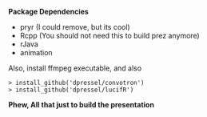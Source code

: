 **Package Dependencies**

 - pryr (I could remove, but its cool)
 - Rcpp (You should not need this to build prez anymore)
 - rJava
 - animation

Also, install ffmpeg executable, and also

```
> install_github('dpressel/convotron')
> install_github('dpressel/lucifR')
```

**Phew, All that just to build the presentation**

